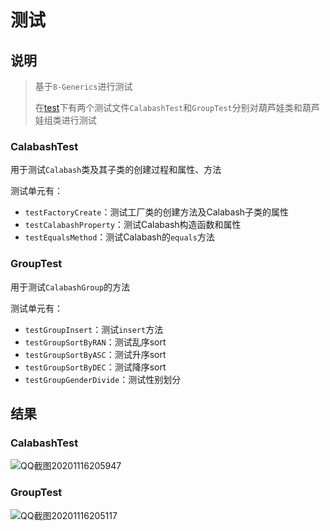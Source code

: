 # 测试

## 说明

> 基于`8-Generics`进行测试
>
> 在[test](./test)下有两个测试文件`CalabashTest`和`GroupTest`分别对葫芦娃类和葫芦娃组类进行测试

### CalabashTest

用于测试`Calabash`类及其子类的创建过程和属性、方法

测试单元有：

- `testFactoryCreate`：测试工厂类的创建方法及Calabash子类的属性
- `testCalabashProperty`：测试Calabash构造函数和属性
- `testEqualsMethod`：测试Calabash的`equals`方法

### GroupTest

用于测试`CalabashGroup`的方法

测试单元有：

- `testGroupInsert`：测试`insert`方法
- `testGroupSortByRAN`：测试乱序sort
- `testGroupSortByASC`：测试升序sort
- `testGroupSortByDEC`：测试降序sort
- `testGroupGenderDivide`：测试性别划分

## 结果

### CalabashTest

![QQ截图20201116205947](https://i.loli.net/2020/11/16/2sxlKfvVY3kgcJZ.png)

### GroupTest

![QQ截图20201116205117](https://i.loli.net/2020/11/16/JLVmx9h5I4oNFRn.png)

